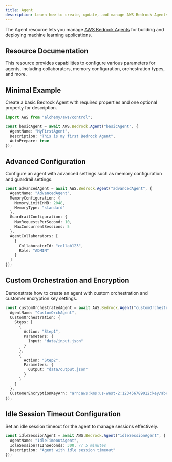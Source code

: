 ```yaml
---
title: Agent
description: Learn how to create, update, and manage AWS Bedrock Agents using Alchemy Cloud Control.
---
```



The Agent resource lets you manage [AWS Bedrock Agents](https://docs.aws.amazon.com/bedrock/latest/userguide/) for building and deploying machine learning applications.

## Resource Documentation

This resource provides capabilities to configure various parameters for agents, including collaborators, memory configuration, orchestration types, and more.

## Minimal Example

Create a basic Bedrock Agent with required properties and one optional property for description.

```ts
import AWS from "alchemy/aws/control";

const basicAgent = await AWS.Bedrock.Agent("basicAgent", {
  AgentName: "MyFirstAgent",
  Description: "This is my first Bedrock Agent",
  AutoPrepare: true
});
```

## Advanced Configuration

Configure an agent with advanced settings such as memory configuration and guardrail settings.

```ts
const advancedAgent = await AWS.Bedrock.Agent("advancedAgent", {
  AgentName: "AdvancedAgent",
  MemoryConfiguration: {
    MemoryLimitInMB: 2048,
    MemoryType: "standard"
  },
  GuardrailConfiguration: {
    MaxRequestsPerSecond: 10,
    MaxConcurrentSessions: 5
  },
  AgentCollaborators: [
    {
      CollaboratorId: "collab123",
      Role: "ADMIN"
    }
  ]
});
```

## Custom Orchestration and Encryption

Demonstrate how to create an agent with custom orchestration and customer encryption key settings.

```ts
const customOrchestratedAgent = await AWS.Bedrock.Agent("customOrchestratedAgent", {
  AgentName: "CustomOrchAgent",
  CustomOrchestration: {
    Steps: [
      {
        Action: "Step1",
        Parameters: {
          Input: "data/input.json"
        }
      },
      {
        Action: "Step2",
        Parameters: {
          Output: "data/output.json"
        }
      }
    ]
  },
  CustomerEncryptionKeyArn: "arn:aws:kms:us-west-2:123456789012:key/abcdefg-hijk-lmno-pqrst-uvwxyz123456"
});
```

## Idle Session Timeout Configuration

Set an idle session timeout for the agent to manage sessions effectively.

```ts
const idleSessionAgent = await AWS.Bedrock.Agent("idleSessionAgent", {
  AgentName: "IdleTimeoutAgent",
  IdleSessionTTLInSeconds: 300, // 5 minutes
  Description: "Agent with idle session timeout"
});
```

